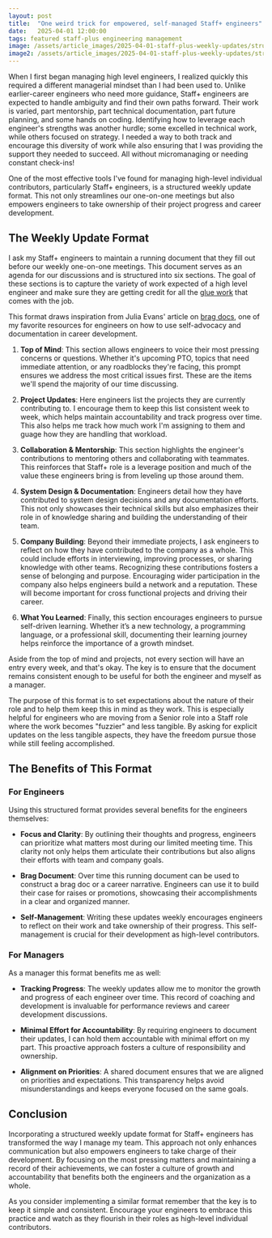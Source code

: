 ```yaml
---
layout: post
title:  "One weird trick for empowered, self-managed Staff+ engineers"
date:   2025-04-01 12:00:00
tags: featured staff-plus engineering management
image: /assets/article_images/2025-04-01-staff-plus-weekly-updates/structured-growth.jpg
image2: /assets/article_images/2025-04-01-staff-plus-weekly-updates/structured-growth-mobile.jpg
---
```


When I first began managing high level engineers, I realized quickly this required a different managerial mindset
than I had been used to. Unlike earlier-career engineers who need more guidance,
Staff+ engineers are expected to handle ambiguity and find their own paths forward. Their work is varied, part mentorship, part
technical documentation, part future planning, and some hands on coding. Identifying how to leverage each engineer's
strengths was another hurdle; some excelled in technical work, while others focused on strategy. I needed a way to both
track and encourage this diversity of work while also ensuring that I was providing the support they needed to succeed.
All without micromanaging or needing constant check-ins!

One of the most effective tools I've found for managing high-level individual contributors, particularly Staff+ engineers,
is a structured weekly update format. This not only streamlines our one-on-one meetings but also empowers engineers to take
ownership of their project progress and career development.

## The Weekly Update Format

I ask my Staff+ engineers to maintain a running document that they fill out before our weekly one-on-one meetings. This
document serves as an agenda for our discussions and is structured into six sections. The goal of these sections
is to capture the variety of work expected of a high level engineer and make sure they are getting credit for all the
[glue work](https://www.noidea.dog/glue) that comes with the job.

This format draws inspiration from Julia Evans' article on [brag docs](https://jvns.ca/blog/brag-documents/),
one of my favorite resources for engineers on how to use self-advocacy and documentation in career development.

1. **Top of Mind**: This section allows engineers to voice their most pressing concerns or questions. Whether
   it's upcoming PTO, topics that need immediate attention, or any roadblocks they're facing, this prompt
   ensures we address the most critical issues first. These are the items we'll spend the majority of our time discussing.

2. **Project Updates**: Here engineers list the projects they are currently contributing to. I encourage them
   to keep this list consistent week to week, which helps maintain accountability and track progress over time.
   This also helps me track how much work I'm assigning to them and guage how they are handling that workload.

3. **Collaboration & Mentorship**: This section highlights the engineer's contributions to mentoring others and
   collaborating with teammates. This reinforces that Staff+ role is a leverage position and much of the value
   these engineers bring is from leveling up those around them.

4. **System Design & Documentation**: Engineers detail how they have contributed to system design decisions
   and any documentation efforts. This not only showcases their technical skills but also emphasizes their role in
  of knowledge sharing and building the understanding of their team.

1. **Company Building**: Beyond their immediate projects, I ask engineers to reflect on how they have
   contributed to the company as a whole. This could include efforts in interviewing, improving processes, or
   sharing knowledge with other teams. Recognizing these contributions fosters a sense of belonging and purpose.
   Encouraging wider participation in the company also helps engineers build a network and a reputation.
   These will become important for cross functional projects and driving their career.

2. **What You Learned**: Finally, this section encourages engineers to pursue self-driven learning. Whether
   it’s a new technology, a programming language, or a professional skill, documenting their learning journey helps
   reinforce the importance of a growth mindset.

Aside from the top of mind and projects, not every section will have an entry every week, and that's okay. The key is to ensure that the document remains
consistent enough to be useful for both the engineer and myself as a manager.

The purpose of this format is to set expectations about the nature of their role and to help them keep this in
mind as they work. This is especially helpful for engineers who are moving from a Senior role into a Staff
role where the work becomes "fuzzier" and less tangible. By asking for explicit updates on the less tangible
aspects, they have the freedom pursue those while still feeling accomplished.

## The Benefits of This Format

### For Engineers

Using this structured format provides several benefits for the engineers themselves:

- **Focus and Clarity**: By outlining their thoughts and progress, engineers can prioritize what matters most
  during our limited meeting time. This clarity not only helps them articulate their contributions but also
  aligns their efforts with team and company goals.

- **Brag Document**: Over time this running document can be used to construct a brag doc or a career narrative. Engineers can use it to
  build their case for raises or promotions, showcasing their accomplishments in a clear and organized manner.

- **Self-Management**: Writing these updates weekly encourages engineers to reflect on their work and take
  ownership of their progress. This self-management is crucial for their development as high-level contributors.

### For Managers

As a manager this format benefits me as well:

- **Tracking Progress**: The weekly updates allow me to monitor the growth and progress of each engineer over
  time. This record of coaching and development is invaluable for performance reviews and career development
  discussions.

- **Minimal Effort for Accountability**: By requiring engineers to document their updates, I can hold them
  accountable with minimal effort on my part. This proactive approach fosters a culture of responsibility and
  ownership.

- **Alignment on Priorities**: A shared document ensures that we are aligned on priorities and expectations.
  This transparency helps avoid misunderstandings and keeps everyone focused on the same goals.

## Conclusion

Incorporating a structured weekly update format for Staff+ engineers has transformed the way I manage my team.
This approach not only enhances communication but also empowers engineers to take charge of their development.
By focusing on the most pressing matters and maintaining a record of their achievements, we can foster a culture
of growth and accountability that benefits both the engineers and the organization as a whole.

As you consider implementing a similar format remember that the key is to keep it simple and consistent.
Encourage your engineers to embrace this practice and watch as they flourish in their roles as high-level
individual contributors.
